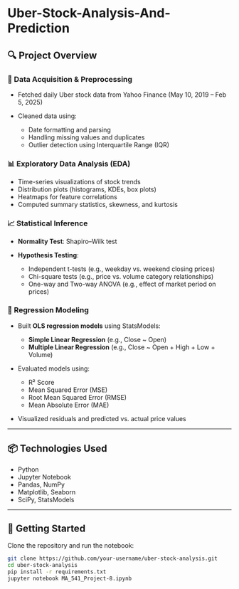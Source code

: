 # Uber-Stock-Analysis-And-Prediction

## 🔍 Project Overview

### 🧾 Data Acquisition & Preprocessing

* Fetched daily Uber stock data from Yahoo Finance (May 10, 2019 – Feb 5, 2025)
* Cleaned data using:

  * Date formatting and parsing
  * Handling missing values and duplicates
  * Outlier detection using Interquartile Range (IQR)

### 📊 Exploratory Data Analysis (EDA)

* Time-series visualizations of stock trends
* Distribution plots (histograms, KDEs, box plots)
* Heatmaps for feature correlations
* Computed summary statistics, skewness, and kurtosis

### 📈 Statistical Inference

* **Normality Test**: Shapiro–Wilk test
* **Hypothesis Testing**:

  * Independent t-tests (e.g., weekday vs. weekend closing prices)
  * Chi-square tests (e.g., price vs. volume category relationships)
  * One-way and Two-way ANOVA (e.g., effect of market period on prices)

### 🤖 Regression Modeling

* Built **OLS regression models** using StatsModels:

  * **Simple Linear Regression** (e.g., Close \~ Open)
  * **Multiple Linear Regression** (e.g., Close \~ Open + High + Low + Volume)
* Evaluated models using:

  * R² Score
  * Mean Squared Error (MSE)
  * Root Mean Squared Error (RMSE)
  * Mean Absolute Error (MAE)
* Visualized residuals and predicted vs. actual price values

---

## 📦 Technologies Used

* Python
* Jupyter Notebook
* Pandas, NumPy
* Matplotlib, Seaborn
* SciPy, StatsModels

---

## 🚀 Getting Started

Clone the repository and run the notebook:

```bash
git clone https://github.com/your-username/uber-stock-analysis.git
cd uber-stock-analysis
pip install -r requirements.txt
jupyter notebook MA_541_Project-8.ipynb
```

